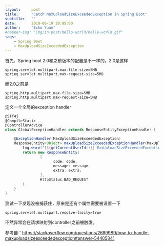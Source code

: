 ```yaml
---
layout:     post
title:      "Catch MaxUploadSizeExceededException in Spring Boot"
subtitle:   ""
date:       2019-06-19 20:05:00
author:     "Echo Yuan"
#header-img: "img/in-post/hello-world/hello-world.gif"
tags:
    - Spring Boot 
    - MaxUploadSizeExceededException
---
```

首先，Spring boot 2.0和之前版本的配置是不一样的。2.0是这样
```
spring.servlet.multipart.max-file-size=5MB
spring.servlet.multipart.max-request-size=5MB
```
而2.0之前是
```
spring.http.multipart.max-file-size=5MB
spring.http.multipart.max-request-size=5MB
```
定义一个全局的exception handler

```groovy
@Slf4j
@CompileStatic
@ControllerAdvice
class GlobalExceptionHandler extends ResponseEntityExceptionHandler {

    @ExceptionHandler(MaxUploadSizeExceededException)
    ResponseEntity<Object> maxUploadSizeExceededExceptionHandler(MaxUploadSizeExceededException e, HandlerMethod handlerMethod ) {
        log.warn("[${getCurrentUserId()}] MaxUploadSizeExceededException occurred, just ignore it")
        return new ResponseEntity(
                [
                      code: code,
                      message: message,
                      extra: extra,
                ],
                HttpStatus.BAD_REQUEST
        )
    }
}
```
测试一下发现没被捕获住，原来是还有个属性需要被设置一下
```
spring.servlet.multipart.resolve-lazily=true
```
不然异常会在请求映射到controller之前被触发。

参考自：https://stackoverflow.com/questions/2689989/how-to-handle-maxuploadsizeexceededexception#answer-54405341


